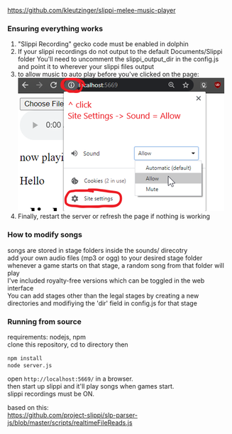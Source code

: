 https://github.com/kleutzinger/slippi-melee-music-player  

### Ensuring everything works  
1. "Slippi Recording" gecko code must be enabled in dolphin  
2. If your slippi recordings do not output to the default Documents/Slippi folder
You'll need to uncomment the slippi_output_dir in the config.js and point it to wherever your slippi files output  
3. to allow music to auto play before you've clicked on the page:  
![](web/autoplay.png)  
4. Finally, restart the server or refresh the page if nothing is working

### How to modify songs  
songs are stored in stage folders inside the sounds/ direcotry  
add your own audio files (mp3 or ogg) to your desired stage folder  
whenever a game starts on that stage, a random song from that folder will play  
I've included royalty-free versions which can be toggled in the web interface  
You can add stages other than the legal stages by creating a new directories and modifiying the 'dir' field in config.js for that stage  

### Running from source  
requirements: nodejs, npm  
clone this repository, cd to directory then  
```
npm install
node server.js
```

open ```http://localhost:5669/``` in a browser.  
then start up slippi and it'll play songs when games start.  
slippi recordings must be ON.  

based on this:  
https://github.com/project-slippi/slp-parser-js/blob/master/scripts/realtimeFileReads.js  